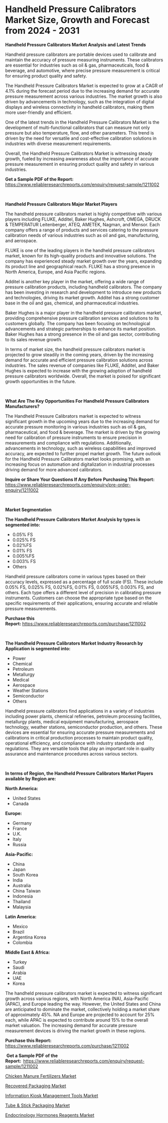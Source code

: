 <p><h1>Handheld Pressure Calibrators Market Size, Growth and Forecast from 2024 - 2031</h1></p><p><strong>Handheld Pressure Calibrators Market Analysis and Latest Trends</strong></p>
<p><p>Handheld pressure calibrators are portable devices used to calibrate and maintain the accuracy of pressure measuring instruments. These calibrators are essential for industries such as oil & gas, pharmaceuticals, food & beverage, and automotive, where precise pressure measurement is critical for ensuring product quality and safety.</p><p>The Handheld Pressure Calibrators Market is expected to grow at a CAGR of 4.1% during the forecast period due to the increasing demand for accurate pressure measurement across various industries. The market growth is also driven by advancements in technology, such as the integration of digital displays and wireless connectivity in handheld calibrators, making them more user-friendly and efficient.</p><p>One of the latest trends in the Handheld Pressure Calibrators Market is the development of multi-functional calibrators that can measure not only pressure but also temperature, flow, and other parameters. This trend is driven by the need for versatile and cost-effective calibration solutions in industries with diverse measurement requirements.</p><p>Overall, the Handheld Pressure Calibrators Market is witnessing steady growth, fueled by increasing awareness about the importance of accurate pressure measurement in ensuring product quality and safety in various industries.</p></p>
<p><strong>Get a Sample PDF of the Report:&nbsp;</strong> <a href="https://www.reliableresearchreports.com/enquiry/request-sample/1211002">https://www.reliableresearchreports.com/enquiry/request-sample/1211002</a></p>
<p>&nbsp;</p>
<p><strong>Handheld Pressure Calibrators Major Market Players</strong></p>
<p><p>The handheld pressure calibrators market is highly competitive with various players including FLUKE, Additel, Baker Hughes, Ashcroft, OMEGA, DRUCK & TEMPERATUR Leitenberger, ATEQ, AMETEK, Nagman, and Mensor. Each company offers a range of products and services catering to the pressure calibration needs of various industries such as oil and gas, manufacturing, and aerospace.</p><p>FLUKE is one of the leading players in the handheld pressure calibrators market, known for its high-quality products and innovative solutions. The company has experienced steady market growth over the years, expanding its product line and geographical reach. FLUKE has a strong presence in North America, Europe, and Asia Pacific regions.</p><p>Additel is another key player in the market, offering a wide range of pressure calibration products, including handheld calibrators. The company has been investing in research and development to introduce new products and technologies, driving its market growth. Additel has a strong customer base in the oil and gas, chemical, and pharmaceutical industries.</p><p>Baker Hughes is a major player in the handheld pressure calibrators market, providing comprehensive pressure calibration services and solutions to its customers globally. The company has been focusing on technological advancements and strategic partnerships to enhance its market position. Baker Hughes has a strong presence in the oil and gas sector, contributing to its sales revenue growth.</p><p>In terms of market size, the handheld pressure calibrators market is projected to grow steadily in the coming years, driven by the increasing demand for accurate and efficient pressure calibration solutions across industries. The sales revenue of companies like FLUKE, Additel, and Baker Hughes is expected to increase with the growing adoption of handheld pressure calibrators worldwide. Overall, the market is poised for significant growth opportunities in the future.</p></p>
<p>&nbsp;</p>
<p><strong>What Are The Key Opportunities For Handheld Pressure Calibrators Manufacturers?</strong></p>
<p><p>The Handheld Pressure Calibrators market is expected to witness significant growth in the upcoming years due to the increasing demand for accurate pressure monitoring in various industries such as oil & gas, pharmaceutical, and food & beverage. The market is driven by the growing need for calibration of pressure instruments to ensure precision in measurements and compliance with regulations. Additionally, advancements in technology, such as wireless capabilities and improved accuracy, are expected to further propel market growth. The future outlook for the Handheld Pressure Calibrators market looks promising, with an increasing focus on automation and digitalization in industrial processes driving demand for more advanced calibrators.</p></p>
<p><strong>Inquire or Share Your Questions If Any Before Purchasing This Report:</strong> <a href="https://www.reliableresearchreports.com/enquiry/pre-order-enquiry/1211002">https://www.reliableresearchreports.com/enquiry/pre-order-enquiry/1211002</a></p>
<p>&nbsp;</p>
<p><strong>Market Segmentation</strong></p>
<p><strong>The Handheld Pressure Calibrators Market Analysis by types is segmented into:</strong></p>
<p><ul><li>0.05% FS</li><li>0.025% FS</li><li>0.02%FS</li><li>0.01% FS</li><li>0.005%FS</li><li>0.003% FS</li><li>Others</li></ul></p>
<p><p>Handheld pressure calibrators come in various types based on their accuracy levels, expressed as a percentage of full scale (FS). These include 0.05% FS, 0.025% FS, 0.02%FS, 0.01% FS, 0.005%FS, 0.003% FS, and others. Each type offers a different level of precision in calibrating pressure instruments. Customers can choose the appropriate type based on the specific requirements of their applications, ensuring accurate and reliable pressure measurements.</p></p>
<p><strong>Purchase this Report:&nbsp;</strong><a href="https://www.reliableresearchreports.com/purchase/1211002">https://www.reliableresearchreports.com/purchase/1211002</a></p>
<p>&nbsp;</p>
<p><strong>The Handheld Pressure Calibrators Market Industry Research by Application is segmented into:</strong></p>
<p><ul><li>Power</li><li>Chemical</li><li>Petroleum</li><li>Metallurgy</li><li>Medical</li><li>Aerospace</li><li>Weather Stations</li><li>Semiconductor</li><li>Others</li></ul></p>
<p><p>Handheld pressure calibrators find applications in a variety of industries including power plants, chemical refineries, petroleum processing facilities, metallurgy plants, medical equipment manufacturing, aerospace technology, weather stations, semiconductor production, and others. These devices are essential for ensuring accurate pressure measurements and calibrations in critical production processes to maintain product quality, operational efficiency, and compliance with industry standards and regulations. They are versatile tools that play an important role in quality assurance and maintenance procedures across various sectors.</p></p>
<p>&nbsp;</p>
<p><strong>In terms of Region, the Handheld Pressure Calibrators Market Players available by Region are:</strong></p>
<p>
    <p> <strong> North America: </strong>
        <ul>
            <li>United States</li>
            <li>Canada</li>
        </ul>
        </p> 
    <p> <strong> Europe: </strong>
        <ul>
            <li>Germany</li>
            <li>France</li>
            <li>U.K.</li>
            <li>Italy</li>
            <li>Russia</li>
        </ul>
        </p> 
    <p> <strong> Asia-Pacific: </strong>
        <ul>
            <li>China</li>
            <li>Japan</li>
            <li>South Korea</li>
            <li>India</li>
            <li>Australia</li>
            <li>China Taiwan</li>
            <li>Indonesia</li>
            <li>Thailand</li>
            <li>Malaysia</li>
        </ul>
        </p> 
    <p> <strong> Latin America: </strong>
        <ul>
            <li>Mexico</li>
            <li>Brazil</li>
            <li>Argentina Korea</li>
            <li>Colombia</li>
        </ul>
        </p> 
    <p> <strong> Middle East & Africa: </strong>
        <ul>
            <li>Turkey</li>
            <li>Saudi</li>
            <li>Arabia</li>
            <li>UAE</li>
            <li>Korea</li>
        </ul>
    </p>
    </p>
<p><p>The handheld pressure calibrators market is expected to witness significant growth across various regions, with North America (NA), Asia-Pacific (APAC), and Europe leading the way. However, the United States and China are anticipated to dominate the market, collectively holding a market share of approximately 45%. NA and Europe are projected to account for 25% each, while APAC is expected to contribute around 15% to the overall market valuation. The increasing demand for accurate pressure measurement devices is driving the market growth in these regions.</p></p>
<p><strong>Purchase this Report: </strong><a href="https://www.reliableresearchreports.com/purchase/1211002">https://www.reliableresearchreports.com/purchase/1211002</a></p>
<p>&nbsp;<strong>Get a Sample PDF of the Report:&nbsp;&nbsp;</strong><a href="https://www.reliableresearchreports.com/enquiry/request-sample/1211002">https://www.reliableresearchreports.com/enquiry/request-sample/1211002</a></p>
<p><strong></strong></p>
<p><p><a href="https://github.com/lbird53714/Market-Research-Report-List-3/blob/main/chicken-manure-fertilizers-market.md">Chicken Manure Fertilizers Market</a></p><p><a href="https://medium.com/@stevengarcia756/decoding-recovered-packaging-market-metrics-market-share-trends-and-growth-patterns-2667edd7d097">Recovered Packaging Market</a></p><p><a href="https://medium.com/@stevengarcia756/information-kiosk-management-tools-nbsp-market-focuses-on-market-share-size-and-projected-forecast-763de09d1683">Information Kiosk Management Tools Market</a></p><p><a href="https://medium.com/@stevengarcia756/tube-amp-stick-packaging-market-competitive-analysis-market-trends-and-forecast-to-2031-70594033e61d">Tube & Stick Packaging Market</a></p><p><a href="https://github.com/dringals/Market-Research-Report-List-2/blob/main/endocrinology-hormones-reagents-market.md">Endocrinology Hormones Reagents Market</a></p></p>